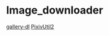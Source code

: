 # Image_downloader

[gallery-dl](https://github.com/mikf/gallery-dl)
[PixivUtil2](https://github.com/Nandaka/PixivUtil2)
